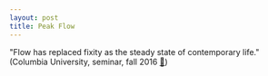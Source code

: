 ```yaml
---
layout: post
title: Peak Flow
---
```


"Flow has replaced fixity as the steady state of contemporary life." \(Columbia University, seminar, fall 2016 [🔗](https://courseworks2.columbia.edu/courses/11294/assignments/syllabus)\)

